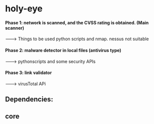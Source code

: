# holy-eye

#### Phase 1: network is scanned, and the CVSS rating is obtained. (Main scanner)
---> Things to be used python scripts and nmap. nessus not suitable
#### Phase 2: malware detector in local files (antivirus type)
---> pythonscripts and some security APIs
#### Phase 3: link validator
---> virusTotal APi





## Dependencies:


## core